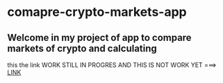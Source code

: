 # comapre-crypto-markets-app

## Welcome in my project of app to compare markets of crypto and calculating

this the link WORK STILL IN PROGRES AND THIS IS NOT WORK YET ===> [LINK](https://simon125.github.io/comapre-crypto-markets-app/)
